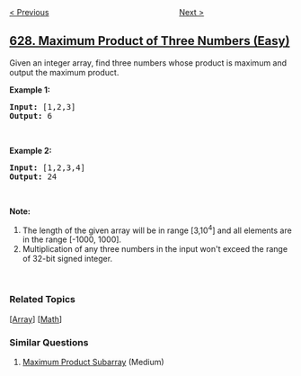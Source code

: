 <!--|This file generated by command(leetcode description); DO NOT EDIT.    |-->
<!--+----------------------------------------------------------------------+-->
<!--|@author    openset <openset.wang@gmail.com>                           |-->
<!--|@link      https://github.com/openset                                 |-->
<!--|@home      https://github.com/openset/leetcode                        |-->
<!--+----------------------------------------------------------------------+-->

[< Previous](../swap-salary "Swap Salary")
　　　　　　　　　　　　　　　　
[Next >](../k-inverse-pairs-array "K Inverse Pairs Array")

## [628. Maximum Product of Three Numbers (Easy)](https://leetcode.com/problems/maximum-product-of-three-numbers "三个数的最大乘积")

<p>Given an integer array, find three numbers whose product is maximum and output the maximum product.</p>

<p><b>Example 1:</b></p>

<pre>
<b>Input:</b> [1,2,3]
<b>Output:</b> 6
</pre>

<p>&nbsp;</p>

<p><b>Example 2:</b></p>

<pre>
<b>Input:</b> [1,2,3,4]
<b>Output:</b> 24
</pre>

<p>&nbsp;</p>

<p><b>Note:</b></p>

<ol>
	<li>The length of the given array will be in range [3,10<sup>4</sup>] and all elements are in the range [-1000, 1000].</li>
	<li>Multiplication of any three numbers in the input won&#39;t exceed the range of 32-bit signed integer.</li>
</ol>

<p>&nbsp;</p>

### Related Topics
  [[Array](../../tag/array/README.md)]
  [[Math](../../tag/math/README.md)]

### Similar Questions
  1. [Maximum Product Subarray](../maximum-product-subarray) (Medium)
